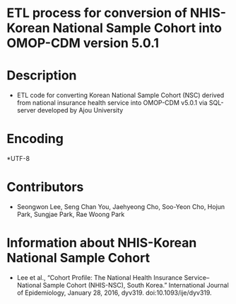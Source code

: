 **ETL process for conversion of NHIS-Korean National Sample Cohort into OMOP-CDM version 5.0.1**
==============================================

# Description
* ETL code for converting Korean National Sample Cohort (NSC) derived from national insurance health service into OMOP-CDM v5.0.1 via SQL-server developed by Ajou University

# Encoding
*UTF-8

# Contributors
* Seongwon Lee, Seng Chan You, Jaehyeong Cho, Soo-Yeon Cho, Hojun Park, Sungjae Park, Rae Woong Park

# Information about NHIS-Korean National Sample Cohort
* Lee et al., “Cohort Profile: The National Health Insurance Service–National Sample Cohort (NHIS-NSC), South Korea.” International Journal of Epidemiology, January 28, 2016, dyv319. doi:10.1093/ije/dyv319.
